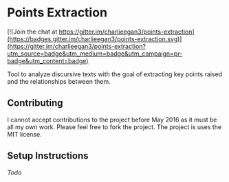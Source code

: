 # Points Extraction

[![Join the chat at https://gitter.im/charlieegan3/points-extraction](https://badges.gitter.im/charlieegan3/points-extraction.svg)](https://gitter.im/charlieegan3/points-extraction?utm_source=badge&utm_medium=badge&utm_campaign=pr-badge&utm_content=badge)

Tool to analyze discursive texts with the goal of extracting key points raised and the relationships between them.

## Contributing

I cannot accept contributions to the project before May 2016 as it must be all my own work. Please feel free to fork the project. The project is uses the MIT license.

## Setup Instructions

*Todo*
